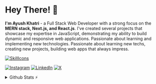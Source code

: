 # Hey There! 👋
**I'm Ayush Khatri** - a Full Stack Web Developer with a strong focus on the **MERN stack, Next.js, and React.js**. I've created several projects that showcase my expertise in JavaScript, demonstrating my ability to build dynamic and responsive web applications. Passionate about learning and implementing new technologies.
Passionate about learning new techs, creating new projects, building web apps that always impress.


[![SkillIcons](https://skillicons.dev/icons?i=js,ts,nextjs,html,css,nodejs,tailwind,bootstrap,mongodb,expressjs,cpp,git,github,vscode,postman)](https://skillicons.dev)<br/>

[![Instagram](https://img.shields.io/badge/Instagram-%23E4405F.svg?logo=Instagram&logoColor=white)](https://instagram.com/ayushkhatrii) [![LinkedIn](https://img.shields.io/badge/LinkedIn-%230077B5.svg?logo=linkedin&logoColor=white)](https://linkedin.com/in/ayushkhatrii) [![X](https://img.shields.io/badge/X-black.svg?logo=X&logoColor=white)](https://x.com/khatri_ayush15) 

<details>
  <summary>Github Stats ⚡</summary>
  
  <a href="#">![Github stats](https://github-readme-stats.vercel.app/api?username=ayush-khatrii&theme=github_dark&show_icons=true&count_private=true&hide_border=true&line_height=20)</a>
  <a href="#">![Top Langs](https://github-readme-stats.vercel.app/api/top-langs/?username=ayush-khatrii&layout=compact&theme=github_dark&count_private=true&hide_border=true)</a>
</details>
